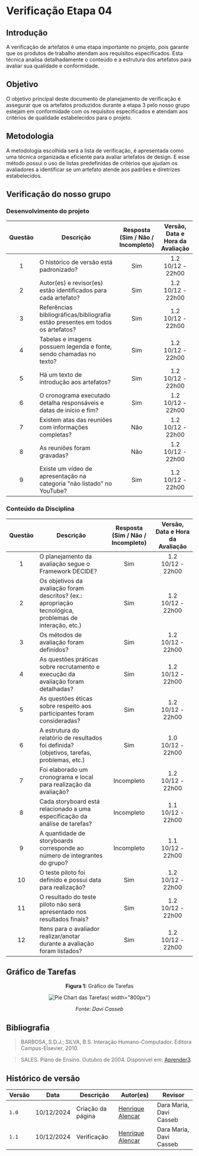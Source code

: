 # Verificação Etapa 04

## Introdução
A verificação de artefatos é uma etapa importante no projeto, pois garante que os produtos de trabalho atendam aos requisitos especificados. Esta técnica analisa detalhadamente o conteúdo e a estrutura dos artefatos para avaliar sua qualidade e conformidade.

## Objetivo
O objetivo principal deste documento de planejamento de verificação é assegurar que os artefatos produzidos durante a etapa 3 pelo nosso grupo estejam em conformidade com os requisitos especificados e atendam aos critérios de qualidade estabelecidos para o projeto. 

## Metodologia 
A metodologia escolhida será a lista de verificação, é apresentada como uma técnica organizada e eficiente para avaliar artefatos de design. E esse método possui o uso de listas predefinidas de critérios que ajudam os avaliadores a identificar se um artefato atende aos padrões e diretrizes estabelecidos. 

## Verificação do nosso grupo

### Desenvolvimento do projeto 

<center>

| **Questão** |                                **Descrição**                           | **Resposta (Sim / Não / Incompleto)** | **Versão, Data e Hora da Avaliação** |
|:-----------:|------------------------------------------------------------------------|:-------------------------------------:|:------------------------------------:|
| 1           | O histórico de versão está padronizado?                                |                Sim                    |        1.2 <br> 10/12 - 22h00        |
| 2           | Autor(es) e revisor(es) estão identificados para cada artefato?        |                Sim                    |        1.2 <br> 10/12 - 22h00        |
| 3           | Referências bibliográficas/bibliografia estão presentes em todos os artefatos?      |   Sim                    |        1.2 <br> 10/12 - 22h00        |
| 4           | Tabelas e imagens possuem legenda e fonte, sendo chamadas no texto?    |                Sim                    |        1.2 <br> 10/12 - 22h00        |
| 5           | Há um texto de introdução aos artefatos?                               |                Sim                    |        1.2 <br> 10/12 - 22h00        |
| 6           | O cronograma executado detalha responsáveis e datas de início e fim?   |                Sim                    |        1.2 <br> 10/12 - 22h00        |
| 7           | Existem atas das reuniões com informações completas?                   |                Não                    |        1.2 <br> 10/12 - 22h00        |
| 8           | As reuniões foram gravadas?                                            |                Não                    |        1.2 <br> 10/12 - 22h00        |
| 9           | Existe um vídeo de apresentação na categoria "não listado" no YouTube? |                Sim                    |        1.2 <br> 10/12 - 22h00        |

</center>

### Conteúdo da Disciplina

<center>

| **Questão** |                                    **Descrição**                                                        | **Resposta (Sim / Não / Incompleto)** | **Versão, Data e Hora da Avaliação** |
|:-----------:|---------------------------------------------------------------------------------------------------------|:-------------------------------------:|:------------------------------------:|
| 1           | O planejamento da avaliação segue o Framework DECIDE?                                                   |                 Sim                   |     1.2 <br> 10/12 - 22h00           |
| 2           | Os objetivos da avaliação foram descritos? (ex.: apropriação tecnológica, problemas de interação, etc.) |                 Sim                   |     1.2 <br> 10/12 - 22h00           |
| 3           | Os métodos de avaliação foram definidos?                                                                |                 Sim                   |     1.2 <br> 10/12 - 22h00           |
| 4           | As questões práticas sobre recrutamento e execução da avaliação foram detalhadas?                       |                 Sim                   |     1.2 <br> 10/12 - 22h00           |
| 5           | As questões éticas sobre respeito aos participantes foram consideradas?                                 |                 Sim                   |     1.2 <br> 10/12 - 22h00           |
| 6           | A estrutura do relatório de resultados foi definida? (objetivos, tarefas, problemas, etc.)              |                 Sim                   |     1.0 <br> 10/12 - 22h00           |
| 7           | Foi elaborado um cronograma e local para realização da avaliação?                                       |                 Incompleto            |     1.2 <br> 10/12 - 22h00           |
| 8           | Cada storyboard está relacionado a uma especificação da análise de tarefas?                             |                 Incompleto            |     1.1 <br> 10/12 - 22h00           |
| 9           | A quantidade de storyboards corresponde ao número de integrantes do grupo?                              |                 Incompleto            |     1.1 <br> 10/12 - 22h00           |
| 10          | O teste piloto foi definido e possui data para realização?                                              |                 Sim                   |     1.2 <br> 10/12 - 22h00           |
| 11          | O resultado do teste piloto não será apresentado nos resultados finais?                                 |                 Sim                   |     1.2 <br> 10/12 - 22h00           |
| 12          | Itens para o avaliador realizar/anotar durante a avaliação foram listados?                              |                 Sim                   |     1.2 <br> 10/12 - 22h00           |

</center>

## Gráfico de Tarefas

<center>

**Figura 1:** Gráfico de Tarefas

![Pie Chart das Tarefas](){ width="800px"}

_Fonte: Davi Casseb_

</center>

## Bibliografia
> BARBOSA, S.D.J.; SILVA, B.S. Interação Humano-Computador. Editora Campus-Elsevier, 2010.

> SALES. Plano de Ensino. Outubro de 2004. Disponível em: <a href="hhttps://aprender3.unb.br/pluginfile.php/2972625/mod_resource/content/56/Plano_de_Ensino%20FIHC%20022024%20Turma%2001%20v1.pdf" target="_blank">Aprender3</a>.

## Histórico de versão

| Versão | Data       | Descrição                                  | Autor(es)                                       | Revisor                 |
| ------ | ---------- | ------------------------------------------ | ----------------------------------------------- | ----------------------- |
| `1.0`  | 10/12/2024 | Criação da página                          | [Henrique Alencar](https://github.com/henryqma) | Dara Maria, Davi Casseb |
| `1.1`  | 10/12/2024 | Verificação                                | [Henrique Alencar](https://github.com/henryqma) | Dara Maria, Davi Casseb |